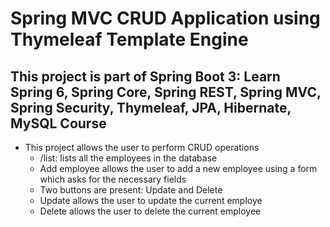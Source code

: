 # Spring MVC CRUD Application using Thymeleaf Template Engine
## This project is part of **Spring Boot 3: Learn Spring 6, Spring Core, Spring REST, Spring MVC, Spring Security, Thymeleaf, JPA, Hibernate, MySQL** Course
* This project allows the user to perform CRUD operations
  * /list: lists all the employees in the database
  * Add employee allows the user to add a new employee using a form which asks for the necessary fields
  * Two buttons are present: Update and Delete
  * Update allows the user to update the current employe
  * Delete allows the user to delete the current employee
